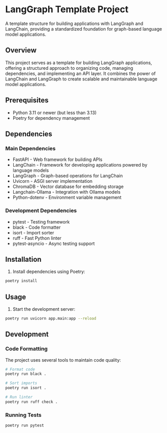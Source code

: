 # LangGraph Template Project

A template structure for building applications with LangGraph and LangChain, providing a standardized foundation for graph-based language model applications.

## Overview

This project serves as a template for building LangGraph applications, offering a structured approach to organizing code, managing dependencies, and implementing an API layer. It combines the power of LangChain and LangGraph to create scalable and maintainable language model applications.


## Prerequisites

- Python 3.11 or newer (but less than 3.13)
- Poetry for dependency management

## Dependencies

### Main Dependencies
- FastAPI - Web framework for building APIs
- LangChain - Framework for developing applications powered by language models
- LangGraph - Graph-based operations for LangChain
- Uvicorn - ASGI server implementation
- ChromaDB - Vector database for embedding storage
- Langchain-Ollama - Integration with Ollama models
- Python-dotenv - Environment variable management

### Development Dependencies
- pytest - Testing framework
- black - Code formatter
- isort - Import sorter
- ruff - Fast Python linter
- pytest-asyncio - Async testing support

## Installation

1. Install dependencies using Poetry:
```bash
poetry install
```

## Usage

1. Start the development server:
```bash
poetry run uvicorn app.main:app --reload
```

## Development

### Code Formatting

The project uses several tools to maintain code quality:

```bash
# Format code
poetry run black .

# Sort imports
poetry run isort .

# Run linter
poetry run ruff check .
```

### Running Tests

```bash
poetry run pytest
```
